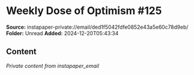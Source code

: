 # Weekly Dose of Optimism #125

**Source:** instapaper-private://email/ded1f5042fdfe0852e43a5e60c78d9eb/
**Folder:** Unread
**Added:** 2024-12-20T05:43:34




## Content
*Private content from instapaper_email*
